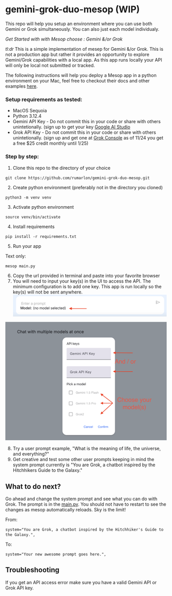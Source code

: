 # gemini-grok-duo-mesop (WIP)

This repo will help you setup an environment where you can use both Gemini or Grok simultaneously. You can also just each model individualy.

_Get Started with with Mesop choose : Gemini &/or Grok_

*tl:dr* This is a simple implementation of mesep for Gemini &/or Grok. This is not a production app but rather it provides an opportunity to explore Gemini/Grok capabilities with a local app.  As this app runs locally your API will only be local not submitted or tracked.

The following instructions will help you deploy a Mesop app in a python environment on your Mac, feel free to checkout their docs and other examples [here](https://google.github.io/mesop/).

### Setup requirements as tested:

* MacOS Sequoia 
* Python 3.12.4
* Gemini API Key - Do not commit this in your code or share with others unintetionally. (sign up to get your key [Google AI Studio](https://aistudio.google.com/)
* Grok API Key - Do not commit this in your code or share with others unintetionally. (sign up and get one at [Grok Console](https://console.x.ai/) as of 11/24 you get a free $25 credit monthly until 1/25)

### Step by step:

1) Clone this repo to the directory of your choice
```
git clone https://github.com/rumarlon/gemini-grok-duo-mesop.git
```
2) Create python environment (preferably not in the directory you cloned)
```
python3 -m venv venv
```
3) Activate python environment
```
source venv/bin/activate
```
4) Install requirements
```
pip install -r requirements.txt
```
5) Run your app
   
Text only:
```
mesop main.py
```
6) Copy the url provided in terminal and paste into your favorite browser
7) You will need to input your key(s) in the UI to access the API. The minimum configuration is to add one key. This app is run locally so the key(s) will not be sent anywhere.
![image](https://github.com/rumarlon/gemini-grok-duo-mesop/blob/master/images/mesop_api_01.png)

![image](https://github.com/rumarlon/gemini-grok-duo-mesop/blob/master/images/mesop_api_02.png)


8) Try a user prompt example, "What is the meaning of life, the universe, and everything?"
9) Get creative and test some other user prompts keeping in mind the system prompt currently is "You are Grok, a chatbot inspired by the Hitchhikers Guide to the Galaxy."

## What to do next?

Go ahead and change the system prompt and see what you can do with Grok. The prompt is in the [main.py](https://github.com/rumarlon/gemini-grok-duo-mesop/blob/master/gemini.py). You should not have to restart to see the changes as mesop automatically reloads. Sky is the limit!

From:
```
system="You are Grok, a chatbot inspired by the Hitchhiker's Guide to the Galaxy.",
```
To:
```
system="Your new awesome prompt goes here.",
```

## Troubleshooting

If you get an API access error make sure you have a valid Gemini API or Grok API key. 
